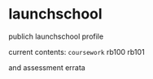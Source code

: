 # launchschool
publich launchschool profile

current contents:
`coursework`
rb100
rb101

and assessment errata
